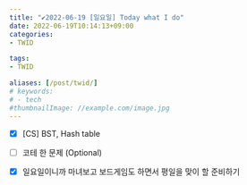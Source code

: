 ```yaml
---
title: "✔2022-06-19 [일요일] Today what I do"
date: 2022-06-19T10:14:13+09:00
categories:
- TWID

tags:
- TWID

aliases: [/post/twid/]
# keywords:
# - tech
#thumbnailImage: //example.com/image.jpg
---
```

<!--more-->


- [x] [CS] BST, Hash table
- [ ] 코테 한 문제 (Optional)
- [x] 일요일이니까 마녀보고 보드게임도 하면서 평일을 맞이 할 준비하기

